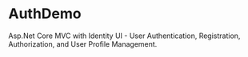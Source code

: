 # AuthDemo
Asp.Net Core MVC with Identity UI - User Authentication, Registration, Authorization, and User Profile Management.
